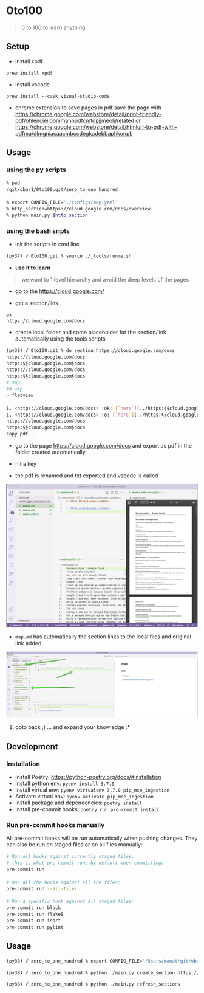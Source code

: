 # 0to100

> 0 to 100 to learn anything


## Setup

* install xpdf
```
brew install xpdf
```

* install vscode
```
brew install --cask visual-studio-code
```


* chrome extension to save pages in pdf
save the page with https://chrome.google.com/webstore/detail/print-friendly-pdf/ohlencieiipommannpdfcmfdpjjmeolj/related or https://chrome.google.com/webstore/detail/htmlurl-to-pdf-with-pdfma/dlmgniacaacmbccdegkadebbaphkonpb

## Usage

### using the py scripts

```bash
% pwd
/git/obar1/0to100.git/zero_to_one_hundred

% export CONFIG_FILE='./configs/map.yaml'
% http_section=https://cloud.google.com/docs/overview
% python main.py $http_section
```

### using the bash sripts
* init the scripts in cmd line

```bash
(py37) √ 0to100.git % source ./_tools/runme.sh

```

* **use it to learn**

> we want to 1 level hierarchy and avoid the deep levels of the pages

- go to the https://cloud.google.com/

- get a section/link

```
ex
https://cloud.google.com/docs
```

- create local folder and some placeholder for the section/link automatically using the tools scripts

```bash
(py38) √ 0to100.git % do_section https://cloud.google.com/docs
https://cloud.google.com/docs
https:§§cloud.google.com§docs
https://cloud.google.com/docs
https:§§cloud.google.com§docs
# map
## wip
> flatview

1. <https://cloud.google.com/docs> :ok: [`here`](../https:§§cloud.google.com§api-gateway§docs/readme.md)1. <https://cloud.google.com/docs> :o: [`here`](../https:§§cloud.google.com§docs/readme.md)
1. <https://cloud.google.com/docs> :o: [`here`](../https:§§cloud.google.com§docs/readme.md)
https://cloud.google.com/docs
https:§§cloud.google.com§docs
copy pdf...
```
- go to the page https://cloud.google.com/docs and export as pdf in the folder created automatically

- hit a key

- the pdf is renamed and txt exported and vscode is called

![](1083eacc-b42e-489c-bed4-9e16cf3d64c5.png)

- `map.md` has automatically the section links to the local files and original link added

![](2bcf4234-8a4e-4263-be9d-e65210ef696e.png)

1. goto back ;) ... and expand your knowledge :*

## Development

### Installation

* Install Poetry: <https://python-poetry.org/docs/#installation>
* Install python env: `pyenv install 3.7.0`
* Install virtual env: `pyenv virtualenv 3.7.0 pip_mse_ingestion`
* Activate virtual env: `pyenv activate pip_mse_ingestion`
* Install package and dependencies: `poetry install`
* Install pre-commit hooks: `poetry run pre-commit install`

### Run pre-commit hooks manually

All pre-commit hooks will be run automatically when pushing changes.
They can also be run on staged files or on all files manually:

```bash
# Run all hooks against currently staged files,
# this is what pre-commit runs by default when committing:
pre-commit run

# Run all the hooks against all the files:
pre-commit run --all-files

# Run a specific hook against all staged files:
pre-commit run black
pre-commit run flake8
pre-commit run isort
pre-commit run pylint
```

## Usage

```bash
(py38) √ zero_to_one_hundred % export CONFIG_FILE='/Users/mamat/git/obar1/0to100.git/zero_to_one_hundred/configs/repo/map.yaml'
```
```bash
(py38) √ zero_to_one_hundred % python ./main.py create_section https://cloud.google.com/docs
```
```bash
(py38) √ zero_to_one_hundred % python ./main.py refresh_sections

```